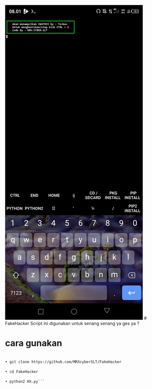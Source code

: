 <img src ="https://github.com/MRXcyberSLT/FakeHacker/blob/main/Screenshot_20221222-080130.jpg">
# FakeHacker
Script ini digunakan untuk senang senang ya ges ya ?

# cara gunakan
```• bahan nya instal sendiri

• git clone https://github.com/MRXcyberSLT/FakeHacker

• cd FakeHacker

• python2 HX.py```


